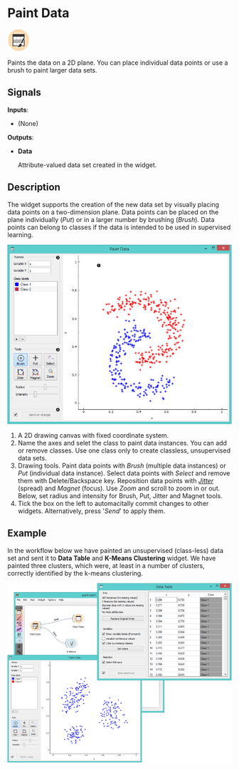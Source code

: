 Paint Data
==========

![Paint Data widget icon](icons/paint-data.png)

Paints the data on a 2D plane. You can place individual data points or use a brush
to paint larger data sets.

Signals
-------

**Inputs**:

-   (None)

**Outputs**:

- **Data**

  Attribute-valued data set created in the widget.

Description
-----------

The widget supports the creation of the new data set by visually placing
data points on a two-dimension plane. Data points can be placed on
the plane individually (*Put*) or in a larger number by brushing (*Brush*).
Data points can belong to classes if the data is intended to be used in
supervised learning.

![Paint Data widget](images/PaintData-stamped.png)

1. A 2D drawing canvas with fixed coordinate system.
2. Name the axes and selet the class to paint data instances. You can add or remove classes. Use one class only to create classless, unsupervised data sets.
3. Drawing tools. Paint data points with *Brush* (multiple data instances) or *Put* (individual data instance). Select data points with *Select* and remove them with Delete/Backspace key. Reposition data points with [*Jitter*](https://en.wikipedia.org/wiki/Jitter) (spread) and *Magnet* (focus). Use *Zoom* and scroll to zoom in or out. Below, set radius and intensity for Brush, Put, Jitter and Magnet tools.
4. Tick the box on the left to automacitally commit changes to other widgets. Alternatively, press '*Send*' 
  to apply them.

Example
-------

In the workflow below we have painted an unsupervised (class-less) data
set and sent it to **Data Table** and **K-Means Clustering** widget.
We have painted three clusters, which were, at least in a number of
clusters, correctly identified by the k-means clustering.

<img src="images/PaintData-Workflow.png" alt="image" width="600">
